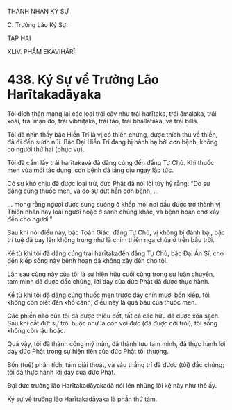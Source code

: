 THÁNH NHÂN KÝ SỰ

C. Trưởng Lão Ký Sự:

TẬP HAI

XLIV. PHẨM EKAVIHĀRĪ:

# 438. Ký Sự về Trưởng Lão Harītakadāyaka

Tôi đích thân mang lại các loại trái cây như trái harītaka, trái āmalaka, trái xoài, trái mận đỏ, trái vibhīṭaka, trái táo, trái bhallātaka, và trái billa.

Tôi đã nhìn thấy bậc Hiền Trí là vị có thiền chứng, được thích thú về thiền, đã đi đến sườn núi. Bậc Đại Hiền Trí đang bị hành hạ bởi cơn bệnh, không có người thứ hai (phục vụ).

Tôi đã cầm lấy trái harītakavà đã dâng cúng đến đấng Tự Chủ. Khi thuốc men vừa mới tác dụng, cơn bệnh đã lắng dịu ngay lập tức.

Có sự khó chịu đã được loại trừ, đức Phật đã nói lời tùy hỷ rằng: “Do sự dâng cúng thuốc men, và do sự dứt hẳn cơn bệnh, …

… mong rằng ngươi được sung sướng ở khắp mọi nơi dầu được trở thành vị Thiên nhân hay loài người hoặc ở sanh chủng khác, và bệnh hoạn chớ xảy đến cho ngươi.”

Sau khi nói điều này, bậc Toàn Giác, đấng Tự Chủ, vị không bị đánh bại, bậc trí tuệ đã bay lên không trung như là chim thiên nga chúa ở trên bầu trời.

Kể từ khi tôi đã dâng cúng trái harītakađến đấng Tự Chủ, bậc Đại Ẩn Sĩ, cho đến kiếp sống này bệnh hoạn đã không xảy đến cho tôi.

Lần sau cùng này của tôi là sự hiện hữu cuối cùng trong sự luân chuyển, tam minh đã được đắc chứng, lời dạy của đức Phật đã được thực hành.

Kể từ khi tôi đã dâng cúng thuốc men trước đây chín mươi bốn kiếp, tôi không còn biết đến khổ cảnh; điều này là quả báu của thuốc men.

Các phiền não của tôi đã được thiêu đốt, tất cả các hữu đã được xóa sạch. Sau khi cắt đứt sự trói buộc như là con voi đực (đã được cởi trói), tôi sống không còn lậu hoặc.

Quả vậy, tôi đã thành công mỹ mãn, đã thành tựu tam minh, đã thực hành lời dạy đức Phật trong sự hiện tiền của đức Phật tối thượng.

Bốn (tuệ) phân tích, tám giải thoát, và sáu thắng trí đã được (tôi) đắc chứng; tôi đã thực hành lời dạy của đức Phật.

Đại đức trưởng lão Harītakadāyakađã nói lên những lời kệ này như thế ấy.

Ký sự về trưởng lão Harītakadāyaka là phần thứ tám.
